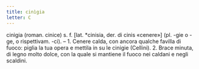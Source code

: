 ```yaml
---
title: cinìgia
letter: C
---
```

cinìgia (roman. cinice) s. f. [lat. *cinisia, der. di cinis «cenere»] (pl. -gie o -ge, o rispettivam. -ci). – 1. Cenere calda, con ancora qualche favilla di fuoco: piglia la tua opera e mettila in su le cinigie (Cellini). 2. Brace minuta, di legno molto dolce, con la quale si mantiene il fuoco nei caldani e negli scaldini.
